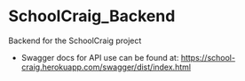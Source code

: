 SchoolCraig_Backend
===================

Backend for the SchoolCraig project

* Swagger docs for API use can be found at: https://school-craig.herokuapp.com/swagger/dist/index.html

